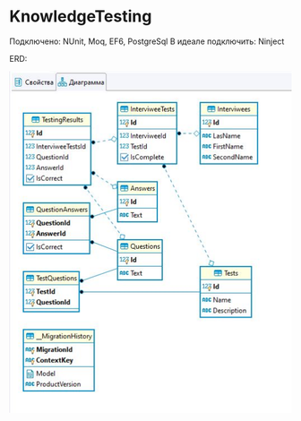 # KnowledgeTesting
Подключено: NUnit, Moq, EF6, PostgreSql
В идеале подключить: Ninject

ERD:

![ERD](https://github.com/zamachuga/KnowledgeTesting/blob/master/ERD.JPG)
